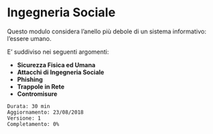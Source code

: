 # Ingegneria Sociale

Questo modulo considera l’anello più debole di un sistema informativo: l’essere umano.

E’ suddiviso nei seguenti argomenti:

* **Sicurezza Fisica ed Umana**
* **Attacchi di Ingegneria Sociale**
* **Phishing**
* **Trappole in Rete**
* **Contromisure**

```text
Durata: 30 min
Aggiornamento: 23/08/2018
Versione: 1
Completamento: 0%
```
